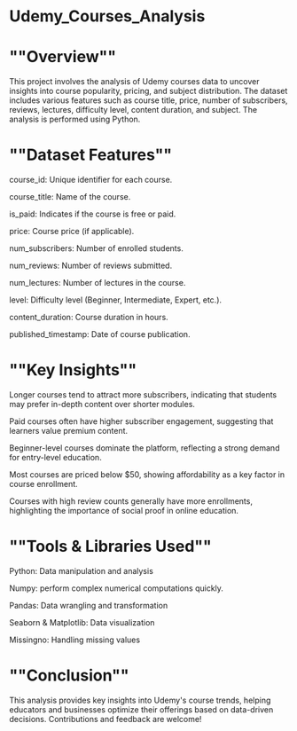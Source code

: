 # Udemy_Courses_Analysis

# ""Overview""

This project involves the analysis of Udemy courses data to uncover insights into course popularity, pricing, and subject distribution. The dataset includes various features such as course title, price, number of subscribers, reviews, lectures, difficulty level, content duration, and subject. The analysis is performed using Python.

# ""Dataset Features""

course_id: Unique identifier for each course.

course_title: Name of the course.

is_paid: Indicates if the course is free or paid.

price: Course price (if applicable).

num_subscribers: Number of enrolled students.

num_reviews: Number of reviews submitted.

num_lectures: Number of lectures in the course.

level: Difficulty level (Beginner, Intermediate, Expert, etc.).

content_duration: Course duration in hours.

published_timestamp: Date of course publication.

# ""Key Insights""

Longer courses tend to attract more subscribers, indicating that students may prefer in-depth content over shorter modules.

Paid courses often have higher subscriber engagement, suggesting that learners value premium content.

Beginner-level courses dominate the platform, reflecting a strong demand for entry-level education.

Most courses are priced below $50, showing affordability as a key factor in course enrollment.

Courses with high review counts generally have more enrollments, highlighting the importance of social proof in online education.

# ""Tools & Libraries Used""

Python: Data manipulation and analysis

Numpy: perform complex numerical computations quickly.

Pandas: Data wrangling and transformation

Seaborn & Matplotlib: Data visualization

Missingno: Handling missing values

# ""Conclusion""

This analysis provides key insights into Udemy's course trends, helping educators and businesses optimize their offerings based on data-driven decisions. Contributions and feedback are welcome!

